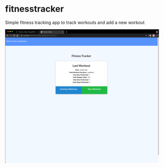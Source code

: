 # fitnesstracker

Simple fitness tracking app to track workouts and add a new workout

<img src="./img/fitness.png" alt="screenshot of app">